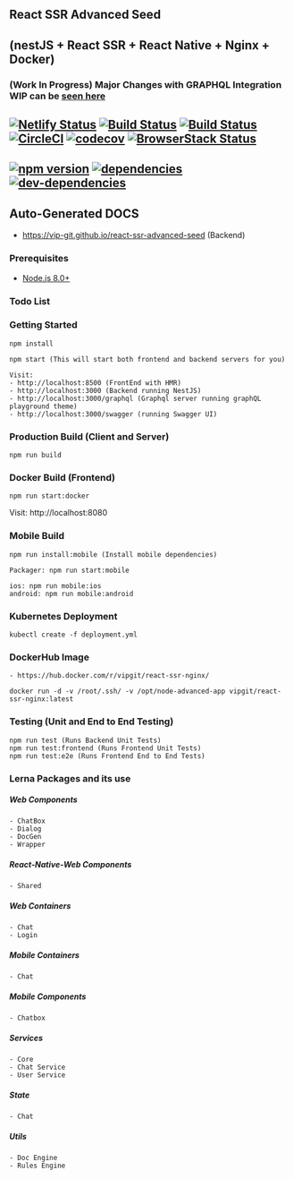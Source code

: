 ## React SSR Advanced Seed 
## (nestJS + React SSR + React Native + Nginx + Docker) 
### (Work In Progress) Major Changes with GRAPHQL Integration WIP can be [seen here](https://github.com/vip-git/react-ssr-advanced-seed/tree/v2)
## [![Netlify Status](https://api.netlify.com/api/v1/badges/e4099e33-94ff-48df-be74-1b7021ff7f73/deploy-status)](https://app.netlify.com/sites/confident-mestorf-ab8ce9/deploys) [![Build Status](https://app.bitrise.io/app/d98e7b1dcb54c9ac/status.svg?token=8eD_bEhakpStCX1gMDqsiw)](https://app.bitrise.io/app/d98e7b1dcb54c9ac) [![Build Status](https://dev.azure.com/github0586/react-ssr-advanced/_apis/build/status/vip-git.react-ssr-advanced-seed?branchName=master)](https://dev.azure.com/github0586/react-ssr-advanced/_build/latest?definitionId=1&branchName=master) [![CircleCI](https://circleci.com/gh/vip-git/react-ssr-advanced-seed.svg?style=svg)](https://circleci.com/gh/vip-git/react-ssr-advanced-seed) [![codecov](https://codecov.io/gh/vip-git/react-ssr-advanced-seed/branch/master/graph/badge.svg)](https://codecov.io/gh/vip-git/react-ssr-advanced-seed) [![BrowserStack Status](https://automate.browserstack.com/badge.svg?badge_key=azRlSERPMk9WVXgrelpDaXhFZDVkLzNRaWNJRDdkcjFITFNRWjZLRlB2Zz0tLTZyRkhkTlk1NUlnQjV5a3k5VEJYS1E9PQ==--f114f4042280467288793c3247af19e34c10d8b0%)](https://automate.browserstack.com/public-build/azRlSERPMk9WVXgrelpDaXhFZDVkLzNRaWNJRDdkcjFITFNRWjZLRlB2Zz0tLTZyRkhkTlk1NUlnQjV5a3k5VEJYS1E9PQ==--f114f4042280467288793c3247af19e34c10d8b0%)

## [![npm version](https://badge.fury.io/js/npm.svg)](https://badge.fury.io/js/npm) [![dependencies](https://david-dm.org/vip-git/react-ssr-advanced-seed.svg)](https://david-dm.org/vip-git/react-ssr-advanced-seed) [![dev-dependencies](https://david-dm.org/vip-git/react-ssr-advanced-seed/dev-status.svg)](https://david-dm.org/vip-git/react-ssr-advanced-seed)

## Auto-Generated DOCS
- https://vip-git.github.io/react-ssr-advanced-seed (Backend)

### Prerequisites
- [Node.js 8.0+](http://nodejs.org)

### Todo List

### Getting Started
```
npm install

npm start (This will start both frontend and backend servers for you)

Visit: 
- http://localhost:8500 (FrontEnd with HMR)
- http://localhost:3000 (Backend running NestJS)
- http://localhost:3000/graphql (Graphql server running graphQL playground theme)
- http://localhost:3000/swagger (running Swagger UI)
```

### Production Build (Client and Server)
```
npm run build
```

### Docker Build (Frontend)
```
npm run start:docker
```
Visit: http://localhost:8080

### Mobile Build
```
npm run install:mobile (Install mobile dependencies)

Packager: npm run start:mobile

ios: npm run mobile:ios
android: npm run mobile:android 
```

### Kubernetes Deployment
```
kubectl create -f deployment.yml
```

### DockerHub Image
```
- https://hub.docker.com/r/vipgit/react-ssr-nginx/

docker run -d -v /root/.ssh/ -v /opt/node-advanced-app vipgit/react-ssr-nginx:latest
```

### Testing (Unit and End to End Testing)
```
npm run test (Runs Backend Unit Tests)
npm run test:frontend (Runs Frontend Unit Tests)
npm run test:e2e (Runs Frontend End to End Tests)
```

### Lerna Packages and its use
##### Web Components
    - ChatBox
    - Dialog
    - DocGen
    - Wrapper

##### React-Native-Web Components 
    - Shared

##### Web Containers
    - Chat
    - Login

##### Mobile Containers
    - Chat

##### Mobile Components
    - Chatbox

##### Services
    - Core
    - Chat Service
    - User Service

##### State
    - Chat

##### Utils
    - Doc Engine
    - Rules Engine
